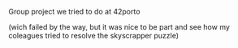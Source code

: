 Group project we tried to do at 42porto

(wich failed by the way, but it was nice to be part and see how my coleagues tried to resolve the skyscrapper puzzle)
